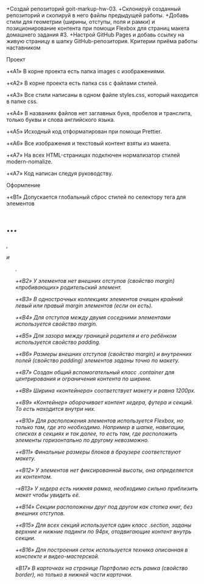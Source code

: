 +Создай репозиторий goit-markup-hw-03.
+Склонируй созданный репозиторий и скопируй в него файлы предыдущей работы.
+Добавь стили для геометрии (ширины, отступы, поля и рамки) и позиционирование контента при помощи Flexbox для страниц макета домашнего задания #3.
+Настрой GitHub Pages и добавь ссылку на живую страницу в шапку GitHub-репозитория.
Критерии приёма работы наставником​

Проект​

+«A1» В корне проекта есть папка images с изображениями.

+«A2» В корне проекта есть папка css с файлами стилей.

+«A3» Все стили написаны в одном файле styles.css, который находится в папке css.

+«A4» В названиях файлов нет заглавных букв, пробелов и транслита, только буквы и слова английского языка.

+«A5» Исходный код отформатирован при помощи Prettier.

+«A6» Все изображения и текстовый контент взяты из макета.

+«A7» На всех HTML-страницах подключен нормализатор стилей modern-nomalize.

+«A7» Код написан следуя руководству.

Оформление​

+«B1» Допускается глобальный сброс стилей по селектору тега для элементов <h1>...<h6>, <p> и <ul>.

+«B2» У элементов нет внешних отступов (свойство margin) «пробивающих» родительский элемент.

+«B3» В однострочных коллекциях элементов очищен крайний левый или правый margin элементов (если он есть).

+«B4» Для отступов между двумя соседними элементами используется свойство margin.

+«B5» Для зазора между границей родителя и его ребёнком используется свойство padding.

+«B6» Размеры внешних отступов (свойство margin) и внутренних полей (свойство padding) элементов заданы точно по макету.

+«B7» Создан общий вспомогательный класс .container для центрирования и ограничения контента по ширине.

+«B8» Ширина «контейнера» соответствует макету и равна 1200px.

+«B9» «Контейнер» оборачивает контент хедера, футера и секций. То есть находится внутри них.

+«B10» Для расположения элементов используется Flexbox, но только там, где это необходимо. Например в шапке, навигации, списках в секциях и так далее, то есть там, где расположить элементы горизонтально по другому невозможно.

+«B11» Финальные размеры блоков в браузере соответствуют макету.

+«B12» У элементов нет фиксированной высоты, она определяется их контентом.

-«B13» У хедера есть нижняя рамка, необходимо сильно приблизить макет чтобы увидеть её.

+«B14» Секции расположены друг под другом как стопка книг, без внешних отступов.

+«B15» Для всех секций используется один класс .section, заданы верхние и нижние падинги по 94px, отодвигающие контент внутрь секции.

+«B16» Для построения сеток используется техника описанная в конспекте и видео-мастерской.

«B17» В карточках на странице Портфолио есть рамка (свойство border), но только в нижней части карточки.
